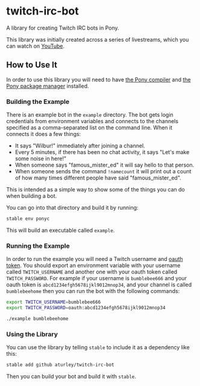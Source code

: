 # twitch-irc-bot

A library for creating Twitch IRC bots in Pony.

This library was initially created across a series of livestreams, which you can watch on [YouTube](https://www.youtube.com/watch?v=W1Q9Igm9heU&list=PLLhCH5zYT00GiUs8iM0S-coXHh-_P_bDS).

## How to Use It

In order to use this library you will need to have [the Pony compiler](https://github.com/ponylang/ponyc) and [the Pony package manager](https://github.com/ponylang/pony-stable) installed.

### Building the Example

There is an example bot in the `example` directory. The bot gets login credentials from environment variables and connects to the channels specified as a comma-separated list on the command line. When it connects it does a few things:

* It says "Wilbur!" immediately after joining a channel.
* Every 5 minutes, if there has been no chat activity, it says "Let's make some noise in here!"
* When someone says "famous_mister_ed" it will say hello to that person.
* When someone sends the command `!namecount` it will print out a count of how many times different people have said "famous_mister_ed".

This is intended as a simple way to show some of the things you can do when building a bot.

You can go into that directory and build it by running:

```bash
stable env ponyc
```

This will build an executable called `example`.

### Running the Example

In order to run the example you will need a Twitch username and [oauth token](https://twitchapps.com/tmi/). You should export an environment variable with your username called `TWITCH_USERNAME` and another one with your oauth token called `TWITCH_PASSWORD`. For example if your username is `bumblebee666` and your oauth token is `abcd1234efgh5678ijkl9012mnop34`, and your channel is called `bumblebeehome` then you can run the bot with the following commands:

```bash
export TWITCH_USERNAME=bumblebee666
export TWITCH_PASSWORD=oauth:abcd1234efgh5678ijkl9012mnop34

./example bumblebeehome
```

### Using the Library

You can use the library by telling `stable` to include it as a dependency like this:

```bash
stable add github aturley/twitch-irc-bot
```

Then you can build your bot and build it with `stable`.
